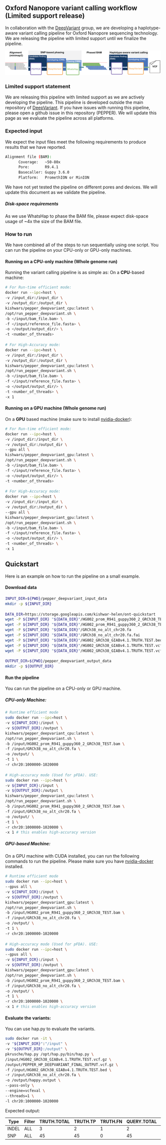 ## Oxford Nanopore variant calling workflow (Limited support release)
In collaboration with the [DeepVariant](https://github.com/google/deepvariant) group, we are developing a haplotype-aware variant calling pipeline for Oxford Nanopore sequencing technology. We are releasing the pipeline with limited support until we finalize the pipeline.

<img src="../img/PEPPER_deepvariant.png" alt="PEPPER DeepVariant workflow">

### Limited support statement
We are releasing this pipeline with limited support as we are actively developing the pipeline. This pipeline is developed outside the main repository of [DeepVariant](https://github.com/google/deepvariant). If you have issues with running this pipeline, please open a github issue in this repository (PEPPER). We will update this page as we evaluate the pipeline across all platforms.

### Expected input
We expect the input files meet the following requirements to produce results that we have reported.
```bash
Alignment file (BAM):
      Coverage:   ~50-80x
      Pore:       R9.4.1
      Basecaller: Guppy 3.6.0
      Platform:   PromethION or MinION
```

We have not yet tested the pipeline on different pores and devices. We will update this document as we validate the pipeline.

##### Disk-space requirements
As we use WhatsHap to phase the BAM file, please expect disk-space usage of ~4x the size of the BAM file.

### How to run
We have combined all of the steps to run sequentially using one script. You can run the pipeline on your CPU-only or GPU-only machines.

#### Running on a CPU-only machine (Whole genome run)
Running the variant calling pipeline is as simple as:
On a **CPU**-based machine:
```bash
# For Run-time efficient mode:
docker run --ipc=host \
-v /input_dir:/input_dir \
-v /output_dir:/output_dir \
kishwars/pepper_deepvariant_cpu:latest \
/opt/run_pepper_deepvariant.sh \
-b </input/bam_file.bam> \
-f </input/reference_file.fasta> \
-o </output/output_dir/> \
-t <number_of_threads>

# For High-Accuracy mode:
docker run --ipc=host \
-v /input_dir:/input_dir \
-v /output_dir:/output_dir \
kishwars/pepper_deepvariant_cpu:latest \
/opt/run_pepper_deepvariant.sh \
-b </input/bam_file.bam> \
-f </input/reference_file.fasta> \
-o </output/output_dir/> \
-t <number_of_threads> \
-x 1
```

#### Running on a GPU machine (Whole genome run)
On a **GPU** based machine (make sure to install [nvidia-docker](https://github.com/NVIDIA/nvidia-docker)):
```bash
# For Run-time efficient mode:
docker run --ipc=host \
-v /input_dir:/input_dir \
-v /output_dir:/output_dir \
--gpu all \
kishwars/pepper_deepvariant_gpu:latest \
/opt/run_pepper_deepvariant.sh \
-b </input/bam_file.bam> \
-f </input/reference_file.fasta> \
-o </output/output_dir/> \
-t <number_of_threads>

# For High-Accuracy mode:
docker run --ipc=host \
-v /input_dir:/input_dir \
-v /output_dir:/output_dir \
--gpu all \
kishwars/pepper_deepvariant_gpu:latest \
/opt/run_pepper_deepvariant.sh \
-b </input/bam_file.bam> \
-f </input/reference_file.fasta> \
-o </output/output_dir/> \
-t <number_of_threads> \
-x 1
```

## Quickstart
Here is an example on how to run the pipeline on a small example.

#### Download data
```bash
INPUT_DIR=${PWD}/pepper_deepvariant_input_data
mkdir -p ${INPUT_DIR}

DATA_DIR=https://storage.googleapis.com/kishwar-helen/ont-quickstart
wget -P ${INPUT_DIR} "${DATA_DIR}"/HG002_prom_R941_guppy360_2_GRCh38_TEST.bam
wget -P ${INPUT_DIR} "${DATA_DIR}"/HG002_prom_R941_guppy360_2_GRCh38_TEST.bam.bai
wget -P ${INPUT_DIR} "${DATA_DIR}"/GRCh38_no_alt_chr20.fa
wget -P ${INPUT_DIR} "${DATA_DIR}"/GRCh38_no_alt_chr20.fa.fai
wget -P ${INPUT_DIR} "${DATA_DIR}"/HG002_GRCh38_GIABv4.1.TRUTH.TEST.bed
wget -P ${INPUT_DIR} "${DATA_DIR}"/HG002_GRCh38_GIABv4.1.TRUTH.TEST.vcf.gz
wget -P ${INPUT_DIR} "${DATA_DIR}"/HG002_GRCh38_GIABv4.1.TRUTH.TEST.vcf.gz.tbi

OUTPUT_DIR=${PWD}/pepper_deepvariant_output_data
mkdir -p ${OUTPUT_DIR}
```

#### Run the pipeline
You can run the pipeline on a CPU-only or GPU machine.

##### CPU-only Machine:
```bash
# Runtime efficient mode
sudo docker run --ipc=host \
-v ${INPUT_DIR}:/input \
-v ${OUTPUT_DIR}:/output \
kishwars/pepper_deepvariant_cpu:latest \
/opt/run_pepper_deepvariant.sh \
-b /input/HG002_prom_R941_guppy360_2_GRCh38_TEST.bam \
-f /input/GRCh38_no_alt_chr20.fa \
-o /output/ \
-t 1 \
-r chr20:1000000-1020000

# High-accuracy mode (Used for pFDA). USE:
sudo docker run --ipc=host \
-v ${INPUT_DIR}:/input \
-v ${OUTPUT_DIR}:/output \
kishwars/pepper_deepvariant_cpu:latest \
/opt/run_pepper_deepvariant.sh \
-b /input/HG002_prom_R941_guppy360_2_GRCh38_TEST.bam \
-f /input/GRCh38_no_alt_chr20.fa \
-o /output/ \
-t 1 \
-r chr20:1000000-1020000 \
-x 1 # this enables high-accuracy version
```

##### GPU-based Machine:
On a GPU machine with CUDA installed, you can run the following commands to run the pipeline. Please make sure you have [nvidia-docker](https://github.com/NVIDIA/nvidia-docker) installed.
```bash
# Runtime efficient mode
sudo docker run --ipc=host \
--gpus all \
-v ${INPUT_DIR}:/input \
-v ${OUTPUT_DIR}:/output \
kishwars/pepper_deepvariant_gpu:latest \
/opt/run_pepper_deepvariant.sh \
-b /input/HG002_prom_R941_guppy360_2_GRCh38_TEST.bam \
-f /input/GRCh38_no_alt_chr20.fa \
-o /output/ \
-t 1 \
-r chr20:1000000-1020000

# High-accuracy mode (Used for pFDA). USE:
sudo docker run --ipc=host \
--gpus all \
-v ${INPUT_DIR}:/input \
-v ${OUTPUT_DIR}:/output \
kishwars/pepper_deepvariant_gpu:latest \
/opt/run_pepper_deepvariant.sh \
-b /input/HG002_prom_R941_guppy360_2_GRCh38_TEST.bam \
-f /input/GRCh38_no_alt_chr20.fa \
-o /output/ \
-t 1 \
-r chr20:1000000-1020000 \
-x 1 # this enables high-accuracy version
```



#### Evaluate the variants:
You can use hap.py to evaluate the variants.
```bash
sudo docker run -it \
-v "${INPUT_DIR}":"/input" \
-v "${OUTPUT_DIR}:/output" \
pkrusche/hap.py /opt/hap.py/bin/hap.py \
/input/HG002_GRCh38_GIABv4.1.TRUTH.TEST.vcf.gz \
/output/PEPPER_HP_DEEPVARIANT_FINAL_OUTPUT.vcf.gz \
-f /input/HG002_GRCh38_GIABv4.1.TRUTH.TEST.bed \
-r /input/GRCh38_no_alt_chr20.fa \
-o /output/happy.output \
--pass-only \
--engine=vcfeval \
--threads=1 \
-l chr20:1000000-1020000
```

Expected output:

| Type  | Filter | TRUTH.TOTAL | TRUTH.TP | TRUTH.FN | QUERY.TOTAL | QUERY.FP | FP.gt | METRIC.Recall | METRIC.Precision | METRIC.F1_Score |
|-------|--------|-------------|----------|----------|-------------|----------|-------|---------------|------------------|-----------------|
| INDEL | ALL    | 3           | 2        | 1        | 2           | 0        | 0     | 0.666667      | 1.0              | 0.8             |
| SNP   | ALL    | 45          | 45       | 0        | 45          | 0        | 0     | 1.0           | 1.0              | 1.0             |
